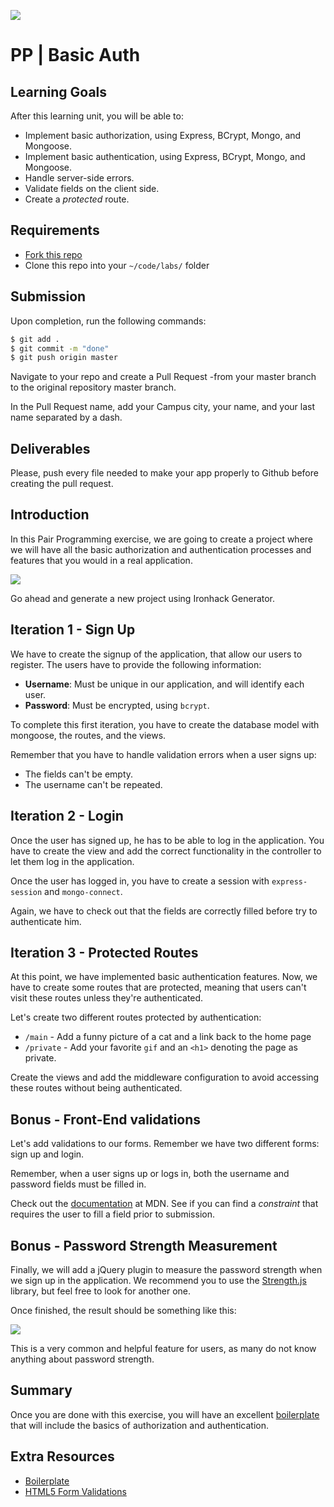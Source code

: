 ![](https://i.imgur.com/1QgrNNw.png)

# PP | Basic Auth

## Learning Goals

After this learning unit, you will be able to:

- Implement basic authorization, using Express, BCrypt, Mongo, and Mongoose.
- Implement basic authentication, using Express, BCrypt, Mongo, and Mongoose.
- Handle server-side errors.
- Validate fields on the client side.
- Create a *protected* route.

## Requirements

- [Fork this repo](https://guides.github.com/activities/forking/)
- Clone this repo into your `~/code/labs/` folder

## Submission

Upon completion, run the following commands:

```bash
$ git add .
$ git commit -m "done"
$ git push origin master
```

Navigate to your repo and create a Pull Request -from your master branch to the original repository master branch.

In the Pull Request name, add your Campus city, your name, and your last name separated by a dash.

## Deliverables

Please, push every file needed to make your app properly to Github before creating the pull request.

## Introduction

In this Pair Programming exercise, we are going to create a project where we will have all the basic authorization and authentication processes and features that you would in a real application.

![](https://s3-eu-west-1.amazonaws.com/ih-materials/uploads/upload_044a7b23c9b4cf082e1c4fadcd12d308.png)

Go ahead and generate a new project using Ironhack Generator.

## Iteration 1 - Sign Up

We have to create the signup of the application, that allow our users to register. The users have to provide the following information:

- **Username**: Must be unique in our application, and will identify each user.
- **Password**: Must be encrypted, using `bcrypt`.

To complete this first iteration, you have to create the database model with mongoose, the routes, and the views.

Remember that you have to handle validation errors when a user signs up:

- The fields can't be empty.
- The username can't be repeated.

## Iteration 2 - Login

Once the user has signed up, he has to be able to log in the application. You have to create the view and add the correct functionality in the controller to let them log in the application.

Once the user has logged in, you have to create a session with `express-session` and `mongo-connect`.

Again, we have to check out that the fields are correctly filled before try to authenticate him.

## Iteration 3 - Protected Routes

At this point, we have implemented basic authentication features. Now, we have to create some routes that are protected, meaning that users can't visit these routes unless they're authenticated.

Let's create two different routes protected by authentication:

- `/main` - Add a funny picture of a cat and a link back to the home page
- `/private` - Add your favorite `gif` and an `<h1>` denoting the page as private.

Create the views and add the middleware configuration to avoid accessing these routes without being authenticated.

## Bonus - Front-End validations

Let's add validations to our forms. Remember we have two different forms: sign up and login.

Remember, when a user signs up or logs in, both the username and password fields must be filled in.

Check out the [documentation](https://developer.mozilla.org/en-US/docs/Learn/HTML/Forms/Data_form_validation) at MDN. See if you can find a *constraint* that requires the user to fill a field prior to submission.

## Bonus - Password Strength Measurement

Finally, we will add a jQuery plugin to measure the password strength when we sign up in the application. We recommend you to use the [Strength.js](http://jquerycards.com/forms/inputs/strength-js/) library, but feel free to look for another one.

Once finished, the result should be something like this:

![](https://s3-eu-west-1.amazonaws.com/ih-materials/uploads/upload_b5907d78d23d2a6757a365df56bd34b9.png)

This is a very common and helpful feature for users, as many do not know anything about password strength.

## Summary

Once you are done with this exercise, you will have an excellent [boilerplate](https://en.wikipedia.org/wiki/Boilerplate_code) that will include the basics of authorization and authentication.

## Extra Resources

- [Boilerplate](https://en.wikipedia.org/wiki/Boilerplate_code)
- [HTML5 Form Validations](http://www.the-art-of-web.com/html/html5-form-validation/)